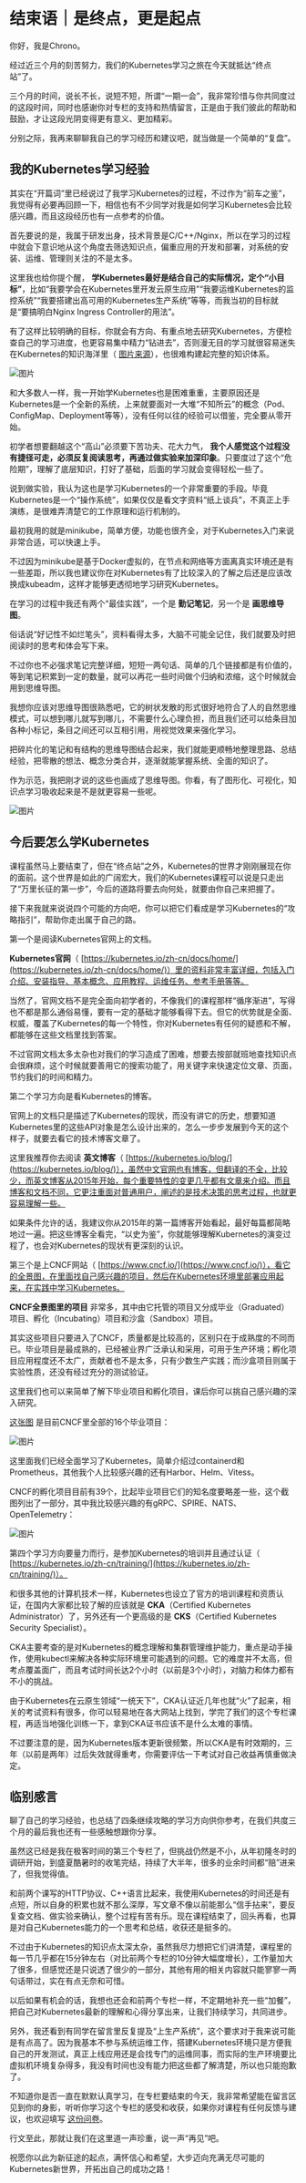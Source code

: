# 结束语｜是终点，更是起点
你好，我是Chrono。

经过近三个月的刻苦努力，我们的Kubernetes学习之旅在今天就抵达“终点站”了。

三个月的时间，说长不长，说短不短，所谓“一期一会”，我非常珍惜与你共同度过的这段时间，同时也感谢你对专栏的支持和热情留言，正是由于我们彼此的帮助和鼓励，才让这段光阴变得更有意义、更加精彩。

分别之际，我再来聊聊我自己的学习经历和建议吧，就当做是一个简单的“复盘”。

## 我的Kubernetes学习经验

其实在“开篇词”里已经说过了我学习Kubernetes的过程，不过作为“前车之鉴”，我觉得有必要再回顾一下，相信也有不少同学对我是如何学习Kubernetes会比较感兴趣，而且这段经历也有一点参考的价值。

首先要说的是，我属于研发出身，技术背景是C/C++/Nginx，所以在学习的过程中就会下意识地从这个角度去筛选知识点，偏重应用的开发和部署，对系统的安装、运维、管理则关注的不是太多。

这里我也给你提个醒， **学Kubernetes最好是结合自己的实际情况，定个“小目标”**，比如“我要学会在Kubernetes里开发云原生应用”“我要运维Kubernetes的监控系统”“我要搭建出高可用的Kubernetes生产系统”等等，而我当初的目标就是“要搞明白Nginx Ingress Controller的用法”。

有了这样比较明确的目标，你就会有方向、有重点地去研究Kubernetes，方便检查自己的学习进度，也更容易集中精力“钻进去”，否则漫无目的学习就很容易迷失在Kubernetes的知识海洋里（ [图片来源](https://www.itopstimes.com/contain/itops-times-news-digest-platform9s-kubernetes-managed-apps-kontena-pharos-2-4-and-arm-data-center-softwares-new-network-analytics-capabilities/)），也很难构建起完整的知识体系。

![图片](images/553500/6d808906a97a6d1c62714e3e8eca372f.png)

和大多数人一样，我一开始学Kubernetes也是困难重重，主要原因还是Kubernetes是一个全新的系统，上来就要面对一大堆“不知所云”的概念（Pod、ConfigMap、Deployment等等），没有任何以往的经验可以借鉴，完全要从零开始。

初学者想要翻越这个“高山”必须要下苦功夫、花大力气， **我个人感觉这个过程没有捷径可走，必须反复阅读思考，再通过做实验来加深印象**。只要度过了这个“危险期”，理解了底层知识，打好了基础，后面的学习就会变得轻松一些了。

说到做实验，我认为这也是学习Kubernetes的一个非常重要的手段。毕竟Kubernetes是一个“操作系统”，如果仅仅是看文字资料“纸上谈兵”，不真正上手演练，是很难弄清楚它的工作原理和运行机制的。

最初我用的就是minikube，简单方便，功能也很齐全，对于Kubernetes入门来说非常合适，可以快速上手。

不过因为minikube是基于Docker虚拟的，在节点和网络等方面离真实环境还是有一些差距，所以我也建议你在对Kubernetes有了比较深入的了解之后还是应该改换成kubeadm，这样才能够更透彻地学习研究Kubernetes。

在学习的过程中我还有两个“最佳实践”，一个是 **勤记笔记**，另一个是 **画思维导图**。

俗话说“好记性不如烂笔头”，资料看得太多，大脑不可能全记住，我们就要及时把阅读时的思考和体会写下来。

不过你也不必强求笔记完整详细，短短一两句话、简单的几个链接都是有价值的，等到笔记积累到一定的数量，就可以再花一些时间做个归纳和浓缩，这个时候就会用到思维导图。

我想你应该对思维导图很熟悉吧，它的树状发散的形式很好地符合了人的自然思维模式，可以想到哪儿就写到哪儿，不需要什么心理负担，而且我们还可以给条目加各种小标记，条目之间还可以互相引用，用视觉效果来强化学习。

把碎片化的笔记和有结构的思维导图结合起来，我们就能更顺畅地整理思路、总结经验，把零散的想法、概念分类合并，逐渐就能掌握系统、全面的知识了。

作为示范，我把刚才说的这些也画成了思维导图。你看，有了图形化、可视化，知识点学习吸收起来是不是就更容易一些呢。

![图片](images/553500/3fea6c6830d195832b5eb46f2e2c056c.jpg)

## 今后要怎么学Kubernetes

课程虽然马上要结束了，但在“终点站”之外，Kubernetes的世界才刚刚展现在你的面前。这个世界是如此的广阔宏大，我们的Kubernetes课程可以说是只走出了“万里长征的第一步”，今后的道路将要去向何处，就要由你自己来把握了。

接下来我就来说说四个可能的方向吧，你可以把它们看成是学习Kubernetes的“攻略指引”，帮助你走出属于自己的路。

第一个是阅读Kubernetes官网上的文档。

**Kubernetes官网**（ [https://kubernetes.io/zh-cn/docs/home/](https://kubernetes.io/zh-cn/docs/home/)）里的资料非常丰富详细，包括入门介绍、安装指导、基本概念、应用教程、运维任务、参考手册等等。

当然了，官网文档不是完全面向初学者的，不像我们的课程那样“循序渐进”，写得也不都是那么通俗易懂，要有一定的基础才能够看得下去。但它的优势就是全面、权威，覆盖了Kubernetes的每一个特性，你对Kubernetes有任何的疑惑和不解，都能够在这些文档里找到答案。

不过官网文档太多太杂也对我们的学习造成了困难，想要去按部就班地查找知识点会很麻烦，这个时候就要善用它的搜索功能了，用关键字来快速定位文章、页面，节约我们的时间和精力。

第二个学习方向是看Kubernetes的博客。

官网上的文档只是描述了Kubernetes的现状，而没有讲它的历史，想要知道Kubernetes里的这些API对象是怎么设计出来的，怎么一步步发展到今天的这个样子，就要去看它的技术博客文章了。

这里我推荐你去阅读 **英文博客**（ [https://kubernetes.io/blog/](https://kubernetes.io/blog/)），虽然中文官网也有博客，但翻译的不全，比较少，而英文博客从2015年开始，每个重要特性的变更几乎都有文章来介绍。而且博客和文档不同，它更注重面对普通用户，阐述的是技术决策的思考过程，也就更容易理解一些。

如果条件允许的话，我建议你从2015年的第一篇博客开始看起，最好每篇都简略地过一遍。把这些博客全看完，“以史为鉴”，你就能够理解Kubernetes的演变过程了，也会对Kubernetes的现状有更深刻的认识。

第三个是上CNCF网站（ [https://www.cncf.io/](https://www.cncf.io/)），看它的全景图，在里面找自己感兴趣的项目，然后在Kubernetes环境里部署应用起来，在实践中学习Kubernetes。

**CNCF全景图里的项目** 非常多，其中由它托管的项目又分成毕业（Graduated）项目、孵化（Incubating）项目和沙盒（Sandbox）项目。

其实这些项目只要进入了CNCF，质量都是比较高的，区别只在于成熟度的不同而已。毕业项目是最成熟的，已经被业界广泛承认和采用，可用于生产环境；孵化项目应用程度还不太广，贡献者也不是太多，只有少数生产实践；而沙盒项目则属于实验性质，还没有经过充分的测试验证。

这里我们也可以来简单了解下毕业项目和孵化项目，课后你可以挑自己感兴趣的深入研究。

[这张图](https://www.cncf.io/projects/) 是目前CNCF里全部的16个毕业项目：

![图片](images/553500/ea3b74e35e092477d06b5e2812b58363.png)

这里面我们已经全面学习了Kubernetes，简单介绍过containerd和Prometheus，其他我个人比较感兴趣的还有Harbor、Helm、Vitess。

CNCF的孵化项目目前有39个，比起毕业项目它们的知名度要略差一些，这个截图列出了一部分，其中我比较感兴趣的有gRPC、SPIRE、NATS、OpenTelemetry：

![图片](images/553500/5e50b691b0097dde219f5b7b214903a5.png)

第四个学习方向要量力而行，是参加Kubernetes的培训并且通过认证（ [https://kubernetes.io/zh-cn/training/](https://kubernetes.io/zh-cn/training/)）。

和很多其他的计算机技术一样，Kubernetes也设立了官方的培训课程和资质认证，在国内大家都比较了解的应该就是 **CKA**（Certified Kubernetes Administrator）了，另外还有一个更高级的是 **CKS**（Certified Kubernetes Security Specialist）。

CKA主要考查的是对Kubernetes的概念理解和集群管理维护能力，重点是动手操作，使用kubectl来解决各种实际环境里可能遇到的问题。它的难度并不太高，但考点覆盖面广，而且考试时间长达2个小时（以前是3个小时），对脑力和体力都有不小的挑战。

由于Kubernetes在云原生领域“一统天下”，CKA认证近几年也就“火”了起来，相关的考试资料有很多，你可以轻易地在各大网站上找到，学完了我们的这个专栏课程，再适当地强化训练一下，拿到CKA证书应该不是什么太难的事情。

不过要注意的是，因为Kubernetes版本更新很频繁，所以CKA是有时效期的，三年（以前是两年）过后失效就得重考，你需要评估一下考试对自己收益再慎重做决定。

## 临别感言

聊了自己的学习经验，也总结了四条继续攻略的学习方向供你参考，在我们共度三个月的最后我也还有一些感触想跟你分享。

虽然这已经是我在极客时间的第三个专栏了，但挑战仍然是不小，从年初隆冬时的调研开始，到盛夏酷暑时的收笔完结，持续了大半年，很多的业余时间都“赔”进来了，但我觉得值。

和前两个课写的HTTP协议、C++语言比起来，我使用Kubernetes的时间还是有点短，所以自身的积累也就不那么深厚，写文章不像以前能那么“信手拈来”，要反复查文档、做实验来确认，整个过程有苦有乐。现在课程结束了，回头再看，也算是对自己Kubernetes能力的一个思考和总结，收获还是挺多的。

不过由于Kubernetes的知识点太深太杂，虽然我尽力想把它们讲清楚，课程里的每一节几乎都在15分钟左右（对比前两个专栏的10分钟大幅度增长），工作量加大了很多，但感觉还是只说透了很少的一部分，其他有用的相关内容就只能寥寥一两句话带过，实在有点无奈和可惜。

以后如果有机会的话，我想也还会和前两个专栏一样，不定期地补充一些“加餐”，把自己对Kubernetes最新的理解和心得分享出来，让我们持续学习，共同进步。

另外，我还看到有同学在留言里反复提及“上生产系统”，这个要求对于我来说可能是有点高了。因为我基本不参与系统运维工作，搭建Kubernetes环境只是方便我自己的开发测试，真正上线应用还是会找专门的运维同事，而实际的生产环境要比虚拟机环境复杂得多，我没有时间也没有能力把这些都了解清楚，所以也只能抱歉了。

不知道你是否一直在默默认真学习，在专栏要结束的今天，我非常希望能在留言区见到你的身影，听听你学习这个专栏的感受和收获，如果你对课程有任何反馈与建议，也欢迎填写 [这份问卷](https://jinshuju.net/f/X6rxjM)。

行文至此，那就让我们在这里道一声珍重，说一声“再见”吧。

祝愿你以此为新征途的起点，满怀信心和希望，大步迈向充满无尽可能的Kubernetes新世界，开拓出自己的成功之路！